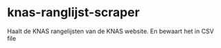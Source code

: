 # knas-ranglijst-scraper
Haalt de KNAS rangelijsten van de KNAS website. En bewaart het in CSV file

